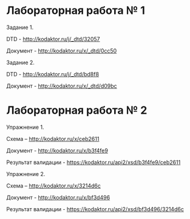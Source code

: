 # Лабораторная работа № 1

Задание 1.


DTD - http://kodaktor.ru/j/_dtd/32057

Документ - http://kodaktor.ru/x/_dtd/0cc50



Задание 2.


DTD - http://kodaktor.ru/j/_dtd/bd8f8

Документ - http://kodaktor.ru/x/_dtd/d09bc



# Лабораторная работа № 2

Упражнение 1.


Схема – http://kodaktor.ru/x/ceb2611

Документ - http://kodaktor.ru/x/b3f4fe9

Результат валидации - https://kodaktor.ru/api2/xsd/b3f4fe9/ceb2611



Упражнение 2.


Схема – http://kodaktor.ru/x/3214d6c

Документ - http://kodaktor.ru/x/bf3d496

Результат валидации - https://kodaktor.ru/api2/xsd/bf3d496/3214d6c
